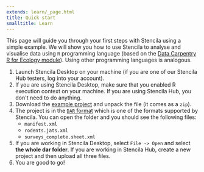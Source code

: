 ```yaml
---
extends: learn/_page.html
title: Quick start
smalltitle: Learn
---
```


This page will guide you through your first steps with Stencila using a simple example. We will show you how to use Stencila to analyse and visualise data
using `R` programming language (based on the [Data Carpentry R for Ecology module](https://datacarpentry.org/R-ecology-lesson/)). Using other programming languages is analogous.

1. Launch Stencila Desktop on your machine (if you are one of our Stencila Hub testers, log into your account).
2. If you are using Stencila Desktop, make sure that you enabled R execution context on your machine. If you are using Stencila Hub, you don't need to do anything.
3. Download the <a href="https://github.com/stencila/website/blob/master/src/learn/rodents.dar.zip?raw=true" download>example project</a> and unpack the file (it comes as a `zip`).
4. The project is in the [`DAR` format](https://github.com/substance/dar) which is one of the formats supported by Stencila. You can open the folder and you should see the following files: <br/>
    * `manifest.xml`
    * `rodents.jats.xml`
    * `surveys_complete.sheet.xml`    
5. If you are working in Stencila Desktop, select `File -> Open` and select **the whole dar folder**. If you are working in Stencila Hub, create a new project and then upload all three files.
6. You are good to go!
